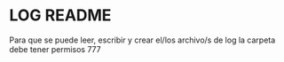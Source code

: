 # LOG README

Para que se puede leer, escribir y crear el/los archivo/s de log
la carpeta debe tener permisos 777
